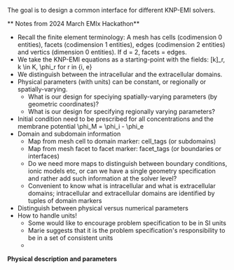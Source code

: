 
The goal is to design a common interface for different KNP-EMI solvers.

** Notes from 2024 March EMIx Hackathon**
* Recall the finite element terminology: A mesh has cells (codimension 0 entities), facets (codimension 1 entities), edges (codimension 2 entities) and vertics (dimension 0 entities). If d = 2, facets = edges. 
* We take the KNP-EMI equations as a starting-point with the fields: [k]_r, k \in K, \phi_r for r in {i, e}
* We distinguish between the intracellular and the extracellular domains.
* Physical parameters (with units) can be constant, or regionally or spatially-varying.
  - What is our design for speciying spatially-varying parameters (by geometric coordinates)?
  - What is our design for specifying regionally varying parameters? 
* Initial condition need to be prescribed for all concentrations and the membrane potential \phi_M = \phi_i - \phi_e
* Domain and subdomain information
  - Map from mesh cell to domain marker: cell_tags (or subdomains) 
  - Map from mesh facet to facet marker: facet_tags (or boundaries or interfaces) 
  - Do we need more maps to distinguish between boundary conditions, ionic models etc, or can we have a single geometry specification and rather add such information at the solver level?
  - Convenient to know what is intracellular and what is extracellular domains; intracellular and extracellular domains are identified by tuples of domain markers 
* Distinguish between physical versus numerical parameters
* How to handle units!
  - Some would like to encourage problem specification to be in SI units
  - Marie suggests that it is the problem specification's responsibility to be in a set of consistent units
  -   

**Physical description and parameters**


